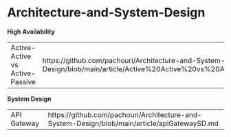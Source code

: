 # Architecture-and-System-Design

  <b>High Availability</b>
   <table>
        <tr><td>Active-Active vs Active-Passive</td><td>https://github.com/pachouri/Architecture-and-System-Design/blob/main/article/Active%20Active%20vs%20Active%20Passive.md</td></tr>
  </table>
 <b>System Design</b>
   <table>
        <tr><td>API Gateway</td><td>https://github.com/pachouri/Architecture-and-System-Design/blob/main/article/apiGatewaySD.md</td></tr>
  </table>
